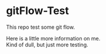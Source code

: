 # gitFlow-Test
This repo test some git flow.

Here is a little more information on me.  
Kind of dull, but just more testing.

